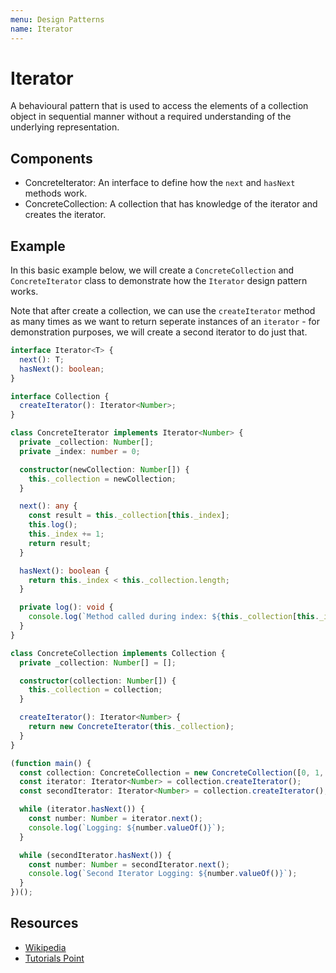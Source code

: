 ```yaml
---
menu: Design Patterns
name: Iterator
---
```


# Iterator

A behavioural pattern that is used to access the elements of a collection object in sequential manner without a required understanding of the underlying representation.

## Components

- ConcreteIterator: An interface to define how the `next` and `hasNext` methods work.
- ConcreteCollection: A collection that has knowledge of the iterator and creates the iterator.

## Example

In this basic example below, we will create a `ConcreteCollection` and `ConcreteIterator` class to demonstrate how the `Iterator` design pattern works.

Note that after create a collection, we can use the `createIterator` method as many times as we want to return seperate instances of an `iterator` - for demonstration purposes, we will create a second iterator to do just that.

```typescript
interface Iterator<T> {
  next(): T;
  hasNext(): boolean;
}

interface Collection {
  createIterator(): Iterator<Number>;
}

class ConcreteIterator implements Iterator<Number> {
  private _collection: Number[];
  private _index: number = 0;

  constructor(newCollection: Number[]) {
    this._collection = newCollection;
  }

  next(): any {
    const result = this._collection[this._index];
    this.log();
    this._index += 1;
    return result;
  }

  hasNext(): boolean {
    return this._index < this._collection.length;
  }

  private log(): void {
    console.log(`Method called during index: ${this._collection[this._index]}`);
  }
}

class ConcreteCollection implements Collection {
  private _collection: Number[] = [];

  constructor(collection: Number[]) {
    this._collection = collection;
  }

  createIterator(): Iterator<Number> {
    return new ConcreteIterator(this._collection);
  }
}

(function main() {
  const collection: ConcreteCollection = new ConcreteCollection([0, 1, 2, 3]);
  const iterator: Iterator<Number> = collection.createIterator();
  const secondIterator: Iterator<Number> = collection.createIterator();

  while (iterator.hasNext()) {
    const number: Number = iterator.next();
    console.log(`Logging: ${number.valueOf()}`);
  }

  while (secondIterator.hasNext()) {
    const number: Number = secondIterator.next();
    console.log(`Second Iterator Logging: ${number.valueOf()}`);
  }
})();
```

## Resources

- [Wikipedia](https://en.wikipedia.org/wiki/Iterator_pattern)
- [Tutorials Point](https://www.tutorialspoint.com/design_pattern/iterator_pattern.htm)
